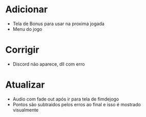 # Adicionar

- Tela de Bonus para usar na proxima jogada
- Menu do jogo

# Corrigir
- Discord não aparece, dll com erro

# Atualizar
- Audio com fade out após ir para tela de fimdejogo
- Pontos são subtraidos pelos erros ao final e isso é mostrado visualmente
